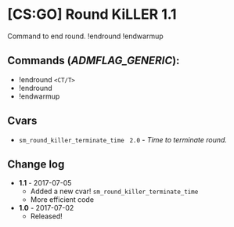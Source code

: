 # [CS:GO] Round KiLLER 1.1
Command to end round. !endround !endwarmup

## Commands (**_ADMFLAG_GENERIC_**):
  - !endround `<CT/T>`
  - !endround
  - !endwarmup
## Cvars
  - `sm_round_killer_terminate_time ` `2.0` - *_Time to terminate round._*
  
## Change log
- **1.1** - 2017-07-05
  - Added a new cvar! `sm_round_killer_terminate_time` 
  - More efficient code
- **1.0** - 2017-07-02
  - Released!
